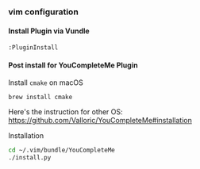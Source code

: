 ### vim configuration


#### Install Plugin via Vundle

`:PluginInstall`

#### Post install for YouCompleteMe Plugin

Install `cmake` on macOS
```
brew install cmake
```

Here's the instruction for other OS: https://github.com/Valloric/YouCompleteMe#installation

Installation
```bash
cd ~/.vim/bundle/YouCompleteMe
./install.py
```


